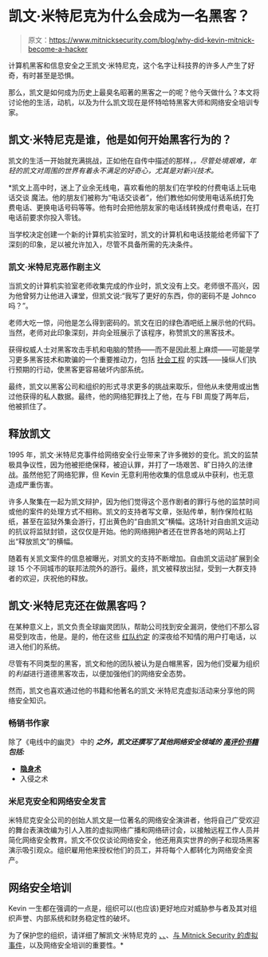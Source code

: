 # 凯文·米特尼克为什么会成为一名黑客？

> 原文：<https://www.mitnicksecurity.com/blog/why-did-kevin-mitnick-become-a-hacker>

计算机黑客和信息安全之王凯文·米特尼克，这个名字让科技界的许多人产生了好奇，有时甚至是恐惧。

那么，凯文是如何成为历史上最臭名昭著的黑客之一的呢？他今天做什么？本文将讨论他的生活，动机，以及为什么凯文现在是怀特哈特黑客大师和网络安全培训专家。

## 凯文·米特尼克是谁，他是如何开始黑客行为的？

凯文的生活一开始就充满挑战，正如他在自传中描述的那样，[](https://www.mitnicksecurity.com/ghost-in-the-wires)*。尽管处境艰难，年轻的凯文对周围的世界有着永不满足的好奇心，尤其是对新兴技术。*

 *凯文上高中时，迷上了业余无线电，喜欢看他的朋友们在学校的付费电话上玩电话交谈 魔法。他的朋友们被称为“电话交谈者”，他们教他如何使用电话系统打免费电话、更换电话号码等等。他有时会把他朋友家的电话线转换成付费电话，在打电话前要求你投入零钱。

当学校决定创建一个新的计算机实验室时，凯文的计算机和电话技能给老师留下了深刻的印象，足以被允许加入，尽管不具备所需的先决条件。

### 凯文·米特尼克恶作剧主义

当凯文的计算机实验室老师收集完成的作业时，凯文没有上交。老师很不高兴，因为他曾努力让他进入课堂，但凯文说:“我写了更好的东西，你的密码不是 Johnco 吗？”。

老师大吃一惊，问他是怎么得到密码的。凯文在旧的绿色酒吧纸上展示他的代码。当然，老师对此印象深刻，并向全班展示了该程序，称赞凯文的黑客技术。

获得权威人士对黑客攻击手机和电脑的赞扬——而不是因此惹上麻烦——可能是学习更多黑客技术和欺骗的一个重要推动力，包括 [社会工程](https://www.mitnicksecurity.com/social-engineering-strength-testing) 的实践——操纵人们执行预期的行动，使黑客更容易破坏内部系统。

最终，凯文以黑客公司和组织的形式寻求更多的挑战来取乐，但他从未使用或出售过他获得的私人数据。最终，他的网络犯罪找上了他，在与 FBI 周旋了两年后，他被抓住了。

## 释放凯文

1995 年，凯文·米特尼克事件给网络安全行业带来了许多微妙的变化。凯文的监禁极具争议性，因为他被拒绝保释，被迫认罪，并打了一场艰苦、旷日持久的法律战。虽然他犯了网络犯罪，但 Kevin 无意利用他收集的信息或从中获利，也无意造成严重伤害。

许多人聚集在一起为凯文辩护，因为他们觉得这个恶作剧者的罪行与他的监禁时间或他的案件的处理方式不相称。凯文的支持者写文章，张贴传单，制作保险杠贴纸，甚至在监狱外集会游行，打出黄色的“自由凯文”横幅。这场针对自由凯文运动 的抗议将监狱封锁，这仅仅是开始。他的网络拥护者还在世界各地的网站上打出“释放凯文”的横幅。

随着有关凯文案件的信息被曝光，对凯文的支持不断增加。自由凯文运动扩展到全球 15 个不同城市的联邦法院外的游行。最终，凯文被释放出狱，受到一大群支持者的欢迎，庆祝他的释放。

## 凯文·米特尼克还在做黑客吗？

在某种意义上，凯文负责全球幽灵团队，帮助公司找到安全漏洞，使他们不那么容易受到攻击，他是。是的，他在这些 [红队约定](https://www.mitnicksecurity.com/red-team-pentesting) 的深夜给不知情的用户打电话，以进入他们的系统。

尽管有不同类型的黑客[](https://www.mitnicksecurity.com/blog/what-are-the-different-types-of-hackers)，凯文和他的团队被认为是白帽黑客，因为他们受雇为组织的*利益*进行道德黑客攻击，以便加强他们的网络安全态势。

然而，凯文也喜欢通过他的书籍和他著名的凯文·米特尼克虚拟活动来分享他的网络安全知识。

### 畅销书作家

除了《电线中的幽灵》 中的 ***之外，凯文还撰写了其他网络安全领域的 [高评价书籍](https://www.mitnicksecurity.com/bestselling-books-by-kevin-mitnick) 包括:***

*   **[隐身术](/the-art-of-invisibility-mitnick-security)**
*   入侵之术

### 米尼克安全和网络安全发言

米特尼克安全公司的创始人凯文是一位著名的网络安全演讲者[](https://www.mitnicksecurity.com/virtual-events-webinars-videos)，他将自己广受欢迎的舞台表演改编为引人入胜的虚拟网络广播和网络研讨会，以接触远程工作人员并简化网络安全教育。凯文不仅仅谈论网络安全，他还用真实世界的例子和现场黑客演示吸引观众。组织雇用他来授权他们的员工，并将每个人都转化为网络安全资产。

## 网络安全培训

Kevin 一生都在强调的一点是，组织可以(也应该)更好地应对威胁参与者及其对组织声誉、内部系统和财务稳定性的破坏。

为了保护您的组织，请详细了解凯文·米特尼克的 [、、](https://www.mitnicksecurity.com/about-kevin-mitnick-mitnick-security)、[与 Mitnick Security 的虚拟事件](/virtual-events-webinars-videos)，以及网络安全培训的重要性。*